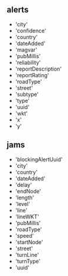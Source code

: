 ## alerts
- 'city'
- 'confidence'
- 'country'
- 'dateAdded'
- 'magvar'
- 'pubMillis'
- 'reliability'
- 'reportDescription'
- 'reportRating'
- 'roadType'
- 'street'
- 'subtype'
- 'type'
- 'uuid'
- 'wkt'
- 'x'
- 'y'

## jams
- 'blockingAlertUuid'
- 'city'
- 'country'
- 'dateAdded'
- 'delay'
- 'endNode'
- 'length'
- 'level'
- 'line'
- 'lineWKT'
- 'pubMillis'
- 'roadType'
- 'speed'
- 'startNode'
- 'street'
- 'turnLine'
- 'turnType'
- 'uuid'